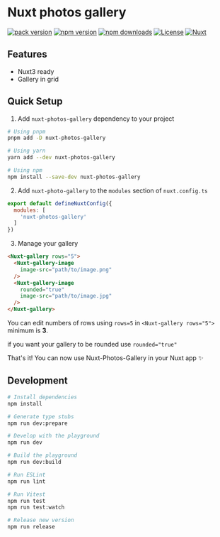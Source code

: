 # Nuxt photos gallery

[![pack version][npm-pack-version-src]][npm-pack-version-href]
[![npm version][npm-version-src]][npm-version-href]
[![npm downloads][npm-downloads-src]][npm-downloads-href]
[![License][license-src]][license-href]
[![Nuxt][nuxt-src]][nuxt-href]


## Features
<!-- Highlight some of the features your module provide here -->
- Nuxt3 ready
- Gallery in grid

## Quick Setup

1. Add `nuxt-photos-gallery` dependency to your project

```bash
# Using pnpm
pnpm add -D nuxt-photos-gallery

# Using yarn
yarn add --dev nuxt-photos-gallery

# Using npm
npm install --save-dev nuxt-photos-gallery
```

2. Add `nuxt-photo-gallery` to the `modules` section of `nuxt.config.ts`

```js
export default defineNuxtConfig({
  modules: [
    'nuxt-photos-gallery'
  ]
})
```

3. Manage your gallery

```html
<Nuxt-gallery rows="5">
  <Nuxt-gallery-image
    image-src="path/to/image.png"
  />
  <Nuxt-gallery-image
    rounded="true"
    image-src="path/to/image.jpg"
  />
</Nuxt-gallery>

```

You can edit numbers of rows using `rows=5` in `<Nuxt-gallery rows="5">` minimum is **3**.

if you want your gallery to be rounded use `rounded="true"`


That's it! You can now use Nuxt-Photos-Gallery in your Nuxt app ✨

## Development

```bash
# Install dependencies
npm install

# Generate type stubs
npm run dev:prepare

# Develop with the playground
npm run dev

# Build the playground
npm run dev:build

# Run ESLint
npm run lint

# Run Vitest
npm run test
npm run test:watch

# Release new version
npm run release
```

<!-- Badges -->
[npm-version-src]: https://img.shields.io/npm/v/npm.svg?logo=npm&style=flat&colorA=18181B&colorB=28CF8D
[npm-version-href]: https://www.npmjs.com/package/nuxt-photos-gallery

[npm-pack-version-src]: https://img.shields.io/npm/v/nuxt-photos-gallery?style=flat&labelColor=18181B&color=28CF8D&label=Package%20verison
[npm-pack-version-href]: https://www.npmjs.com/package/nuxt-photos-gallery

[npm-downloads-src]: https://img.shields.io/npm/dw/nuxt-photos-gallery?style=flat&labelColor=18181B&color=28CF8D
[npm-downloads-href]: https://www.npmjs.com/package/nuxt-photos-gallery

[license-src]: https://img.shields.io/npm/l/nuxt-photos-gallery?style=flat&colorA=18181B&colorB=28CF8D
[license-href]: https://npmjs.com/package/nuxt-photos-gallery

[nuxt-src]: https://img.shields.io/badge/Nuxt-18181B?logo=nuxt.js
[nuxt-href]: https://nuxt.com
